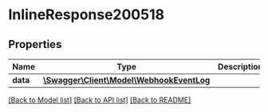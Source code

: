 # InlineResponse200518

## Properties
Name | Type | Description | Notes
------------ | ------------- | ------------- | -------------
**data** | [**\Swagger\Client\Model\WebhookEventLog**](WebhookEventLog.md) |  | [optional] 

[[Back to Model list]](../../README.md#documentation-for-models) [[Back to API list]](../../README.md#documentation-for-api-endpoints) [[Back to README]](../../README.md)

